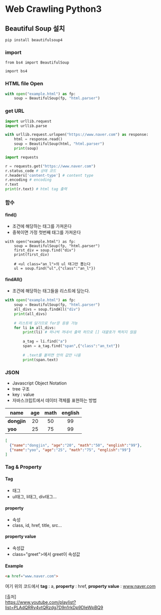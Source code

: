 # Web Crawling Python3

## Beautiful Soup 설치
```
pip install beautifulsoup4
```

### import
```
from bs4 import BeautifulSoup
```
```
import bs4
```

### HTML file Open
```python
with open("example.html") as fp:
    soup = BeautifulSoup(fp, "html.parser")
```

### get URL
```python
import urllib.request
import urllib.parse

with urllib.request.urlopen("https://www.naver.com") as response:
    html = response.read()
    soup = BeautifulSoup(html, "html.parser")
    print(soup)
```
```python 
import requests

r = requests.get("https://www.naver.com")
r.status_code # 상태 코드
r.headers['content-type'] # content type
r.encoding # encoding
r.text
print(r.text) # html tag 출력
```

### 함수
#### find()
- 조건에 해당하는 태그를 가져온다
- 중복이면 가정 첫번째 태그를 가져온다
```
with open("example.html") as fp:
    soup = BeautifulSoup(fp, "html.parser")
    first_div = soup.find("div")
    print(first_div)
    
    # <ul class="an_l">의 ul 태그만 뽑는다
    ul = soup.find("ul",{"class":"an_l"})
```
#### findAll()
- 조건에 해당하는 태그들을 리스트에 담는다.
```python
with open("example.html") as fp:
    soup = BeautifulSoup(fp, "html.parser")
    all_divs = soup.findAll("div")
    print(all_divs)
    
    # 리스트에 담기므로 for문 응용 가능
    for li in all_divs:
        print(li) # 하나씩 꺼내서 출력 하므로 [] 대괄호가 찍히지 않음
    
        a_tag = li.find("a")
        span = a_tag.find("span",{"class":"an_txt"})
    
        # .text를 붙히면 안의 값만 나옴
        print(span.text)
```

### JSON
- Javascript Object Notation
- tree 구조
- key : value
- 자바스크립트에서 데이터 객체를 표현하는 방법
 
| <center>name</center> | <center>age</center> | <center>math</center> | <center>english</center> |
|:--------|:--------:|:--------:|:--------:|
|**dongjin** | <center>20</center> | <center>50</center> | <center>99</center> |
|**yoo**     | <center>25</center> | <center>75</center> | <center>99</center> |

```json
[
  {"name":"dongjin", "age":"20", "math":"50", "english":"99"},
  {"name":"yoo", "age":"25", "math":"75", "english":"99"}
]
```

### Tag & Property 
#### Tag
- 태그
- ul태그, li태그, div태그...

#### property
- 속성
- class, id, href, title, src...

#### property value
- 속성값
- class="greet">에서 greet이 속성값

#### Example
```html
<a href="www.naver.com">
```
여기 위의 코드에서 **tag** : a, **property** : href, **property value** : www.naver.com

[출처]  
https://www.youtube.com/playlist?list=PLAdQRRy4vtQRzdg7D9n1rkDp9DIeWpBQ9
